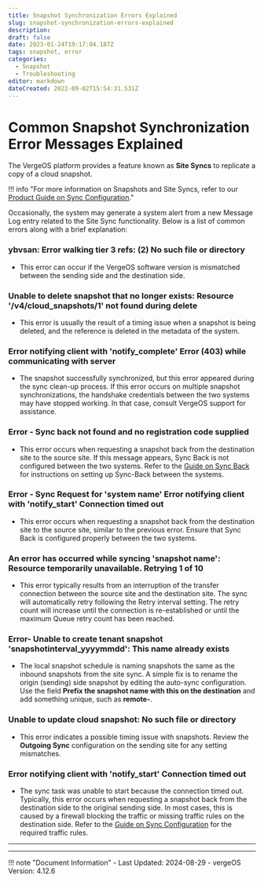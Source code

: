 ```yaml
---
title: Snapshot Synchronization Errors Explained
slug: snapshot-synchronization-errors-explained
description: 
draft: false
date: 2023-01-24T19:17:04.187Z
tags: snapshot, error
categories:
  - Snapshot
  - Troubleshooting
editor: markdown
dateCreated: 2022-09-02T15:54:31.531Z
---
```


# Common Snapshot Synchronization Error Messages Explained

The VergeOS platform provides a feature known as **Site Syncs** to replicate a copy of a cloud snapshot.

!!! info "For more information on Snapshots and Site Syncs, refer to our [Product Guide on Sync Configuration](/docs/product-guide/sync-configuration/)."

Occasionally, the system may generate a system alert from a new Message Log entry related to the Site Sync functionality. Below is a list of common errors along with a brief explanation:

### ybvsan: Error walking tier 3 refs: (2) No such file or directory
- This error can occur if the VergeOS software version is mismatched between the sending side and the destination side.

### Unable to delete snapshot that no longer exists: Resource '/v4/cloud_snapshots/1' not found during delete
- This error is usually the result of a timing issue when a snapshot is being deleted, and the reference is deleted in the metadata of the system.

### Error notifying client with 'notify_complete' Error (403) while communicating with server
- The snapshot successfully synchronized, but this error appeared during the sync clean-up process. If this error occurs on multiple snapshot synchronizations, the handshake credentials between the two systems may have stopped working. In that case, consult VergeOS support for assistance.

### Error - Sync back not found and no registration code supplied
- This error occurs when requesting a snapshot back from the destination site to the source site. If this message appears, Sync Back is not configured between the two systems. Refer to the [Guide on Sync Back](/docs/product-guide/syncingback/) for instructions on setting up Sync-Back between the systems.

### Error - Sync Request for 'system name' Error notifying client with 'notify_start' Connection timed out
- This error occurs when requesting a snapshot back from the destination site to the source site, similar to the previous error. Ensure that Sync Back is configured properly between the two systems.

### An error has occurred while syncing 'snapshot name': Resource temporarily unavailable. Retrying 1 of 10
- This error typically results from an interruption of the transfer connection between the source site and the destination site. The sync will automatically retry following the Retry interval setting. The retry count will increase until the connection is re-established or until the maximum Queue retry count has been reached.

### Error- Unable to create tenant snapshot 'snapshotinterval_yyyymmdd': This name already exists
- The local snapshot schedule is naming snapshots the same as the inbound snapshots from the site sync. A simple fix is to rename the origin (sending) side snapshot by editing the auto-sync configuration. Use the field **Prefix the snapshot name with this on the destination** and add something unique, such as **remote-**.

### Unable to update cloud snapshot: No such file or directory
- This error indicates a possible timing issue with snapshots. Review the **Outgoing Sync** configuration on the sending site for any setting mismatches.

### Error notifying client with 'notify_start' Connection timed out
- The sync task was unable to start because the connection timed out. Typically, this error occurs when requesting a snapshot back from the destination side to the original sending side. In most cases, this is caused by a firewall blocking the traffic or missing traffic rules on the destination side. Refer to the [Guide on Sync Configuration](/docs/product-guide/sync-configuration/) for the required traffic rules.

---
---

!!! note "Document Information"
    - Last Updated: 2024-08-29
    - vergeOS Version: 4.12.6
